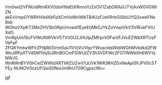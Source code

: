Vm0wd2VFNUdiRmRXV0doVllteEtXRmxVU2xOV1ZsbDNXa1JTVjAxWGVGWlZN
akExVmpGYWRHVkdXbFpXCmVsWnlWbTB4UzFJeVRrbGlSbVJYQ2sweFNsRldi
WGhoVXpKT2MxZHVSbGRpUmxwd1EyeEtjMk5JYkZoVwpiVkV3VlRJeFVtUXdO
VmRpUm1ScFVtNUNWVkV5TVV0U2JHUlpZMFprV0FwVFJVcEZWbXRTUzFVeFpF
ZFQKYmtwWFlrZFNjRll3Vmt0aU1VVjVUVlprYWxacldsWldiWGhMVkdkd2FW
WnJiRFpXTVdSM1VqSlJlRnBGCmFGWUtZV3h3VDFWc2FGTlNWbXh6WVVjNWJG
WnRlRnBYV0hCelZWWldXRTlWZUZwV1JUVk1WR3RHZGxNeApiSFJPV0c5TFEy
NUNOV0ozUFQwS0NuUm9hUT09CgpscWo=

jgf